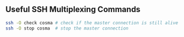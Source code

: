 
## Useful SSH Multiplexing Commands

```sh
ssh -O check cosma # check if the master connection is still alive
ssh -O stop cosma  # stop the master connection
```